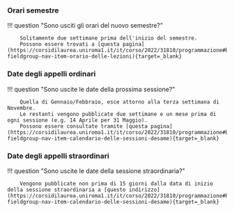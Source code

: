 <style>
  .md-typeset h1,
  .md-content__button {
    display: none;
  }
</style>

### Orari semestre

!!! question "Sono usciti gli orari del nuovo semestre?"

		Solitamente due settimane prima dell'inizio del semestre.
		Possono essere trovati a [questa pagina](https://corsidilaurea.uniroma1.it/it/corso/2022/31810/programmazione#bootstrap-fieldgroup-nav-item-orario-delle-lezioni){target=_blank}

### Date degli appelli ordinari

!!! question "Sono uscite le date della prossima sessione?"

		Quella di Gennaio/Febbraio, esce attorno alla terza settimana di Novembre.
		Le restanti vengono pubblicate due settimane e un mese prima di ogni sessione (e.g. 14 Aprile per 31 Maggio).
		Possono essere consultate tramite [questa pagina](https://corsidilaurea.uniroma1.it/it/corso/2022/31810/programmazione#bootstrap-fieldgroup-nav-item-calendario-delle-sessioni-desame){target=_blank}

### Date degli appelli straordinari

!!! question "Sono uscite le date della sessione straordinaria?"

		Vengono pubblicate non prima di 15 giorni dalla data di inizio della sessione straordinaria a [questo indirizzo](https://corsidilaurea.uniroma1.it/it/corso/2022/31810/programmazione#bootstrap-fieldgroup-nav-item-calendario-delle-sessioni-desame){target=_blank}
